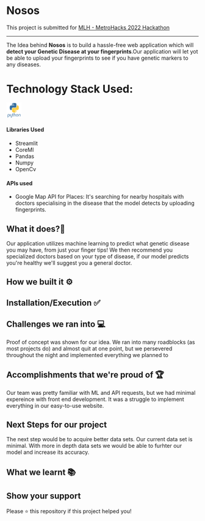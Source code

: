# Nosos


This project is submitted for [MLH - MetroHacks 2022 Hackathon](https://metrohacks-2022.devpost.com/)

---

The Idea behind **Nosos** is to build a hassle-free web application which will **detect your Genetic Disease at your fingerprints**.Our application will let yot be able to upload your fingerprints to see if you have genetic markers to any diseases.

# Technology Stack Used:
<a href="#" target="_blank" rel="noreferrer"> <img src="https://raw.githubusercontent.com/devicons/devicon/master/icons/python/python-original-wordmark.svg" alt="html5" width="40" height="40"/> </a>

#### Libraries Used 
- Streamlit
- CoreMl
- Pandas
- Numpy
- OpenCv

#### APIs used
- Google Map API for Places: It's searching for nearby hospitals with doctors specialising in the disease that the model detects by uploading fingerprints.

## What it does?🤔
Our application utilizes machine learning to predict what genetic disease you may have, from just your finger tips! We then recommend you specialized doctors based on your type of disease, if our model predicts you're healthy we'll suggest you a general doctor.


## How we built it ⚙️


## Installation/Execution ✅



## Challenges we ran into 💻
Proof of concept was shown for our idea. We ran into many roadblocks (as most projects do) and almost quit at one point,
but we persevered throughout the night and implemented everything we planned to


## Accomplishments that we're proud of 🏆
Our team was pretty familiar with ML and API requests, but we had minimal expereince with front end development.
It was a struggle to implement everything in our easy-to-use website.


## Next Steps for our project
The next step would be to acquire better data sets. Our current data set is minimal. With more in depth data sets we would be
able to furhter our model and increase its accuracy.


## What we learnt 📚

## Show your support

Please ⭐️ this repository if this project helped you!

